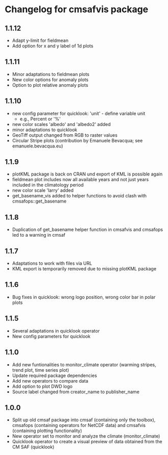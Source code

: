 # Changelog for cmsafvis package

## 1.1.12

- Adapt y-limit for fieldmean
- Add option for x and y label of 1d plots

## 1.1.11

- Minor adaptations to fieldmean plots
- New color options for anomaly plots
- Option to plot relative anomaly plots

## 1.1.10

- new config parameter for quicklook: 'unit' - define variable unit
  - e.g., Percent or '%'
- new color scales 'albedo' and 'albedo2' added 
- minor adaptations to quicklook
- GeoTiff output changed from RGB to raster values
- Circular Stripe plots (contribution by Emanuele Bevacqua; see emanuele.bevacqua.eu)

## 1.1.9

- plotKML package is back on CRAN und export of KML is possible again
- fieldmean plot includes now all available years and not just years included
  in the climatology period
- new color scale 'larry' added
- get_basename_vis added to helper functions to avoid clash with   
  cmsafops::get_basename

## 1.1.8

- Duplication of get_basename helper function in cmsafvis and cmsafops led to
  a warning in cmsaf

## 1.1.7

- Adaptations to work with files via URL
- KML export is temporarily removed due to missing plotKML package 

## 1.1.6
- Bug fixes in quicklook: wrong logo position, wrong color bar in polar plots

## 1.1.5
- Several adaptations in quicklook operator
- New config parameters for quicklook

## 1.1.0

- Add new funtionalities to monitor_climate operator (warming stripes, trend plot, time series plot)
- Update required package dependencies
- Add new operators to compare data
- Add option to plot DWD logo
- Source label changed from creator_name to publisher_name

## 1.0.0

- Split up old cmsaf package into cmsaf (containing only the toolbox), cmsafops (containing operators for NetCDF data) 
  and cmsafvis (containing plotting functionality)
- New operator set to monitor and analyze the climate (monitor_climate)
- Quicklook operator to create a visual preview of data obtained from the CM SAF (quicklook)